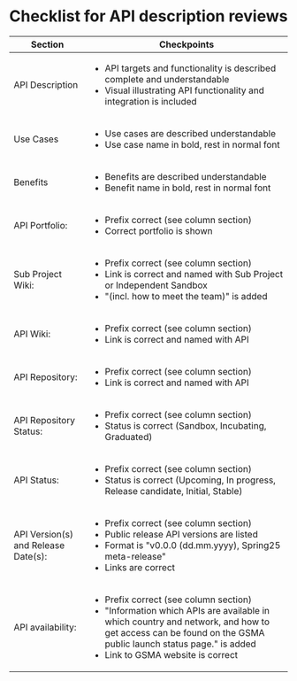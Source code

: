 # Checklist for API description reviews


| **Section** | **Checkpoints** |
|---|---|
| API Description | <ul><li>API targets and functionality is described complete and understandable</li><li>Visual illustrating API functionality and integration is included</li></ul> |
| Use Cases | <ul><li>Use cases are described understandable</li><li>Use case name in bold, rest in normal font</li></ul> |
| Benefits | <ul><li>Benefits are described understandable</li><li>Benefit name in bold, rest in normal font</li></ul> |
| API Portfolio: | <ul><li>Prefix correct (see column section)</li><li>Correct portfolio is shown</li></ul> |
| Sub Project Wiki: | <ul><li>Prefix correct (see column section)</li><li>Link is correct and named with Sub Project or Independent Sandbox</li><li>"(incl. how to meet the team)" is added</li></ul> |
| API Wiki: | <ul><li>Prefix correct (see column section)</li><li>Link is correct and named with API</li></ul> |
| API Repository: | <ul><li>Prefix correct (see column section)</li><li>Link is correct and named with API</li></ul> |
| API Repository Status: | <ul><li>Prefix correct (see column section)</li><li>Status is correct (Sandbox, Incubating, Graduated)</li></ul> |
| API Status: | <ul><li>Prefix correct (see column section)</li><li>Status is correct (Upcoming, In progress, Release candidate, Initial, Stable)</li></ul> |
| API Version(s) and Release Date(s): | <ul><li>Prefix correct (see column section)</li><li>Public release API versions are listed</li><li>Format is "v0.0.0 (dd.mm.yyyy), Spring25 meta-release"</li><li>Links are correct</li></ul> |
| API availability: | <ul><li>Prefix correct (see column section)</li><li>"Information which APIs are available in which country and network, and how to get access can be found on the GSMA public launch status page." is added</li><li>Link to GSMA website is correct</li></ul> |
